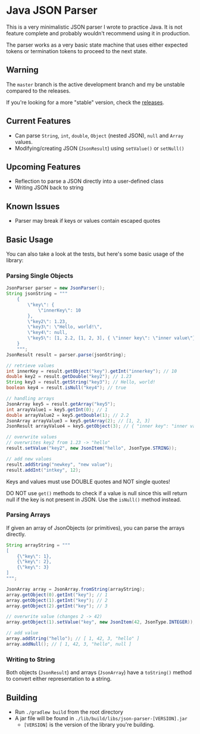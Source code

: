 # Java JSON Parser
This is a very minimalistic JSON parser I wrote to practice Java. It is not feature complete and probably wouldn't recommend using it in production.

The parser works as a very basic state machine that uses either expected tokens or termination tokens to proceed to the next state.

## Warning
The `master` branch is the active development branch and my be unstable compared to the releases.

If you're looking for a more "stable" version, check the [releases](https://github.com/Kiyoshika/json-parser-java/releases).

## Current Features
* Can parse `String`, `int`, `double`, `Object` (nested JSON), `null` and `Array` values.
* Modifying/creating JSON (`JsonResult`) using `setValue()` or `setNull()`

## Upcoming Features
* Reflection to parse a JSON directly into a user-defined class
* Writing JSON back to string

## Known Issues
* Parser may break if keys or values contain escaped quotes

## Basic Usage
You can also take a look at the tests, but here's some basic usage of the library:

### Parsing Single Objects

```java
JsonParser parser = new JsonParser();
String jsonString = """
    {
        \"key\": {
            \"innerKey\": 10
        },
        \"key2\": 1.23,
        \"key3\": \"Hello, world!\",
        \"key4\": null,
        \"key5\": [1, 2.2, [1, 2, 3], { \"inner key\": \"inner value\"}]
    }
    """;
JsonResult result = parser.parse(jsonString);

// retrieve values
int innerKey = result.getObject("key").getInt("innerkey"); // 10
double key2 = result.getDouble("key2"); // 1.23
String key3 = result.getString("key3"); // Hello, world!
boolean key4 = result.isNull("key4"); // true

// handling arrays
JsonArray key5 = result.getArray("key5");
int arrayValue1 = key5.getInt(0); // 1
double arrayValue2 = key5.getDouble(1); // 2.2
JsonArray arrayValue3 = key5.getArray(2); // [1, 2, 3]
JsonResult arrayValue4 = key5.getObject(3); // { "inner key": "inner value" }

// overwrite values
// overwrites key2 from 1.23 -> "hello"
result.setValue("key2", new JsonItem("hello", JsonType.STRING));

// add new values
result.addString("newkey", "new value");
result.addInt("intkey", 12);
```

Keys and values must use DOUBLE quotes and NOT single quotes!

DO NOT use `get()` methods to check if a value is null since this will return null if the key is not present in JSON. Use the `isNull()` method instead.

### Parsing Arrays
If given an array of JsonObjects (or primitives), you can parse the arrays directly.

```java
String arrayString = """
[
    {\"key\": 1},
    {\"key\": 2},
    {\"key\": 3}
]
""";

JsonArray array = JsonArray.fromString(arrayString);
array.getObject(0).getInt("key"); // 1
array.getObject(1).getInt("key"); // 2
array.getObject(2).getInt("key"); // 3

// overwrite value (changes 2 -> 42)
array.getObject(1).setValue("key", new JsonItem(42, JsonType.INTEGER));

// add value
array.addString("hello"); // [ 1, 42, 3, "hello" ]
array.addNull(); // [ 1, 42, 3, "hello", null ]
```

### Writing to String
Both objects (`JsonResult`) and arrays (`JsonArray`) have a `toString()` method to convert either representation to a string.

## Building
* Run `./gradlew build` from the root directory
* A jar file will be found in `./lib/build/libs/json-parser-[VERSION].jar`
    * `[VERSION]` is the version of the library you're building.
